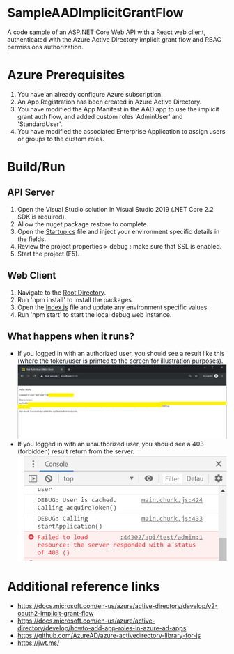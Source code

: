 # SampleAADImplicitGrantFlow
A code sample of an ASP.NET Core Web API with a React web client, authenticated with the Azure Active Directory implicit grant flow and RBAC permissions authorization.

# Azure Prerequisites
1. You have an already configure Azure subscription.
2. An App Registration has been created in Azure Active Directory.
3. You have modified the App Manifest in the AAD app to use the implicit grant auth flow, and added custom roles 'AdminUser' and 'StandardUser'.
4. You have modified the associated Enterprise Application to assign users or groups to the custom roles.

# Build/Run

## API Server
1. Open the Visual Studio solution in Visual Studio 2019 (.NET Core 2.2 SDK is required).
2. Allow the nuget package restore to complete.
3. Open the [Startup.cs](https://github.com/keithbabinec/SampleAADImplicitGrantFlow/blob/master/TestAuthAspNetCoreApi/Startup.cs) file and inject your environment specific details in the fields. 
4. Review the project properties > debug : make sure that SSL is enabled.
5. Start the project (F5).

## Web Client
1. Navigate to the [Root Directory](https://github.com/keithbabinec/SampleAADImplicitGrantFlow/tree/master/TestAuthReactWebClient).
2. Run 'npm install' to install the packages.
3. Open the [Index.js](https://github.com/keithbabinec/SampleAADImplicitGrantFlow/blob/master/TestAuthReactWebClient/src/index.js) file and update any environment specific values.
4. Run 'npm start' to start the local debug web instance. 

## What happens when it runs?
* If you logged in with an authorized user, you should see a result like this (where the token/user is printed to the screen for illustration purposes).
![Successful Auth Result](images/test-run.PNG?raw=true "Screenshot: Successful Auth Result")
* If you logged in with an unauthorized user, you should see a 403 (forbidden) result return from the server. 
![Unauthorized Result](images/403-result.PNG?raw=true "Screenshot: Unauthorized Result")

# Additional reference links
* https://docs.microsoft.com/en-us/azure/active-directory/develop/v2-oauth2-implicit-grant-flow
* https://docs.microsoft.com/en-us/azure/active-directory/develop/howto-add-app-roles-in-azure-ad-apps
* https://github.com/AzureAD/azure-activedirectory-library-for-js
* https://jwt.ms/
